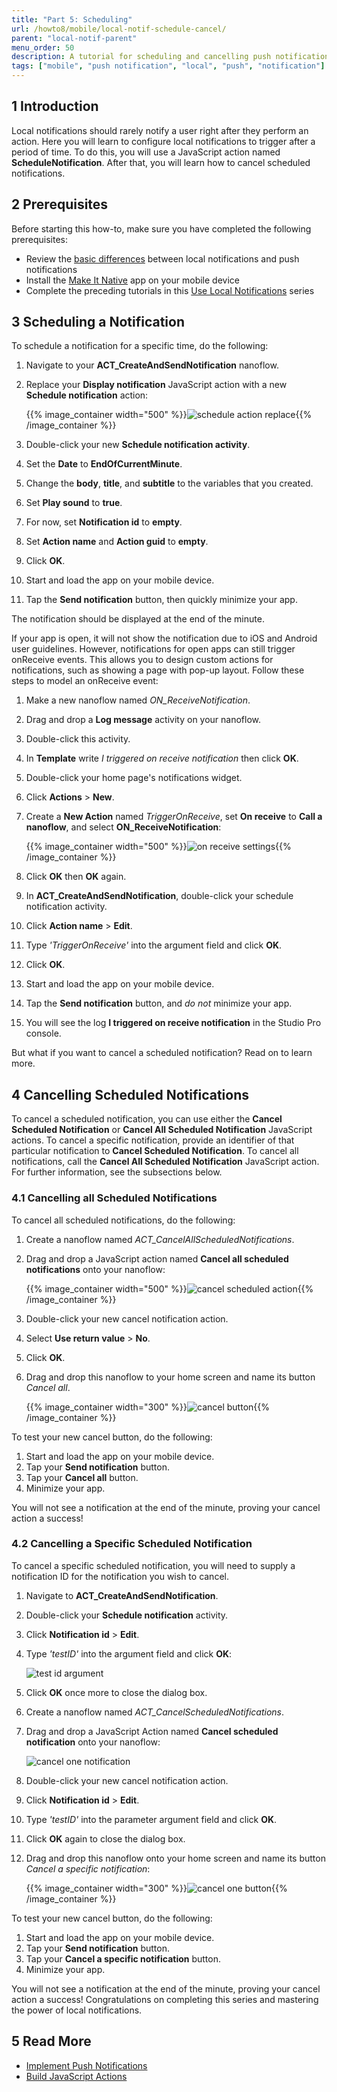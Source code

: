 ```yaml
---
title: "Part 5: Scheduling"
url: /howto8/mobile/local-notif-schedule-cancel/
parent: "local-notif-parent"
menu_order: 50
description: A tutorial for scheduling and cancelling push notifications.
tags: ["mobile", "push notification", "local", "push", "notification"]
---
```


## 1 Introduction

Local notifications should rarely notify a user right after they perform an action. Here you will learn to configure local notifications to trigger after a period of time. To do this, you will use a JavaScript action named **ScheduleNotification**. After that, you will learn how to cancel scheduled notifications.

## 2 Prerequisites

Before starting this how-to, make sure you have completed the following prerequisites:

* Review the [basic differences](https://developer.apple.com/library/archive/documentation/NetworkingInternet/Conceptual/RemoteNotificationsPG/) between local notifications and push notifications
* Install the [Make It Native](/refguide8/getting-the-make-it-native-app/) app on your mobile device
* Complete the preceding tutorials in this [Use Local Notifications](/howto/mobile/local-notif-parent/) series

## 3 Scheduling a Notification

To schedule a notification for a specific time, do the following:

1. Navigate to your **ACT_CreateAndSendNotification** nanoflow. 
2.  Replace your **Display notification** JavaScript action with a new **Schedule notification** action:

	{{% image_container width="500" %}}![schedule action replace](/attachments/howto8/mobile//native-mobile/notifications/local-notif-parent/local-notif-schedule-cancel/new-schedule-action.png){{% /image_container %}}

3. Double-click your new **Schedule notification activity**.
4. Set the **Date** to **EndOfCurrentMinute**.
5. Change the **body**, **title**, and **subtitle** to the variables that you created.
6. Set **Play sound** to **true**.
7. For now, set **Notification id** to **empty**.
8. Set **Action name** and **Action guid** to **empty**.
9. Click **OK**.
10. Start and load the app on your mobile device.
11. Tap the **Send notification** button, then quickly minimize your app.

The notification should be displayed at the end of the minute.

If your app is open, it will not show the notification due to iOS and Android user guidelines. However, notifications for open apps can still trigger onReceive events. This allows you to design custom actions for notifications, such as showing a page with pop-up layout. Follow these steps to model an onReceive event:

1. Make a new nanoflow named *ON_ReceiveNotification*.
2. Drag and drop a **Log message** activity on your nanoflow.
3. Double-click this activity. 
4. In **Template** write *I triggered on receive notification* then click **OK**.
5. Double-click your home page's notifications widget.
6. Click **Actions** > **New**.
7.  Create a **New Action** named *TriggerOnReceive*, set **On receive** to **Call a nanoflow**, and select **ON_ReceiveNotification**:

	{{% image_container width="500" %}}![on receive settings](/attachments/howto8/mobile//native-mobile/notifications/local-notif-parent/local-notif-schedule-cancel/on-receive-action.png){{% /image_container %}}

8. Click **OK** then **OK** again.
8. In **ACT_CreateAndSendNotification**, double-click your schedule notification activity.
10. Click **Action name** > **Edit**.
11. Type *'TriggerOnReceive'* into the argument field and click **OK**.
11. Click **OK**.
12. Start and load the app on your mobile device.
13. Tap the **Send notification** button, and *do not* minimize your app.
14. You will see the log **I triggered on receive notification** in the Studio Pro console.

But what if you want to cancel a scheduled notification? Read on to learn more.

## 4 Cancelling Scheduled Notifications

To cancel a scheduled notification, you can use either the **Cancel Scheduled Notification** or **Cancel All Scheduled Notification** JavaScript actions. To cancel a specific notification, provide an identifier of that particular notification to **Cancel Scheduled Notification**. To cancel all notifications, call the **Cancel All Scheduled Notification** JavaScript action. For further information, see the subsections below.

### 4.1 Cancelling all Scheduled Notifications

To cancel all scheduled notifications, do the following:

1. Create a nanoflow named  *ACT_CancelAllScheduledNotifications*.
2.  Drag and drop a JavaScript action named **Cancel all scheduled notifications** onto your nanoflow: 

	{{% image_container width="500" %}}![cancel scheduled action](/attachments/howto8/mobile//native-mobile/notifications/local-notif-parent/local-notif-schedule-cancel/cancel-all-action.png){{% /image_container %}}

3. Double-click your new cancel notification action.
4. Select  **Use return value** > **No**.
5. Click **OK**.
6.  Drag and drop this nanoflow to your home screen and name its button *Cancel all*.

	{{% image_container width="300" %}}![cancel button](/attachments/howto8/mobile//native-mobile/notifications/local-notif-parent/local-notif-schedule-cancel/cancel-button.png){{% /image_container %}}

To test your new cancel button, do the following:

1. Start and load the app on your mobile device.
2. Tap your **Send notification** button.
3. Tap your **Cancel all** button.
4. Minimize your app.

You will not see a notification at the end of the minute, proving your cancel action a success!

### 4.2 Cancelling a Specific Scheduled Notification

To cancel a specific scheduled notification, you will need to supply a notification ID for the notification you wish to cancel. 

1. Navigate to **ACT_CreateAndSendNotification**.
2. Double-click your **Schedule notification** activity.
3. Click **Notification id** > **Edit**. 
4.  Type *'testID'* into the argument field and click **OK**:

	![test id argument](/attachments/howto8/mobile//native-mobile/notifications/local-notif-parent/local-notif-schedule-cancel/test-id-arg.png)

5. Click **OK** once more to close the dialog box. 
6. Create a nanoflow named *ACT_CancelScheduledNotifications*.
7.  Drag and drop a JavaScript Action named **Cancel scheduled notification** onto your nanoflow:

	![cancel one notification](/attachments/howto8/mobile//native-mobile/notifications/local-notif-parent/local-notif-schedule-cancel/cancel-scheduled-notif.png)

8. Double-click your new cancel notification action.
9. Click **Notification id** > **Edit**.
10. Type *'testID'* into the parameter argument field and click **OK**.
11. Click **OK** again to close the dialog box.
12. Drag and drop this nanoflow onto your home screen and name its button *Cancel a specific notification*:

	{{% image_container width="300" %}}![cancel one button](/attachments/howto8/mobile//native-mobile/notifications/local-notif-parent/local-notif-schedule-cancel/cancel-specific-button.png){{% /image_container %}}

To test your new cancel button, do the following:

1. Start and load the app on your mobile device.
2. Tap your **Send notification** button.
3. Tap your **Cancel a specific notification** button.
4. Minimize your app.

You will not see a notification at the end of the minute, proving your cancel action a success! Congratulations on completing this series and mastering the power of local notifications.

## 5 Read More

* [Implement Push Notifications](/howto7/mobile/implementation-guide/)
* [Build JavaScript Actions](/howto8/extensibility/build-javascript-actions/)